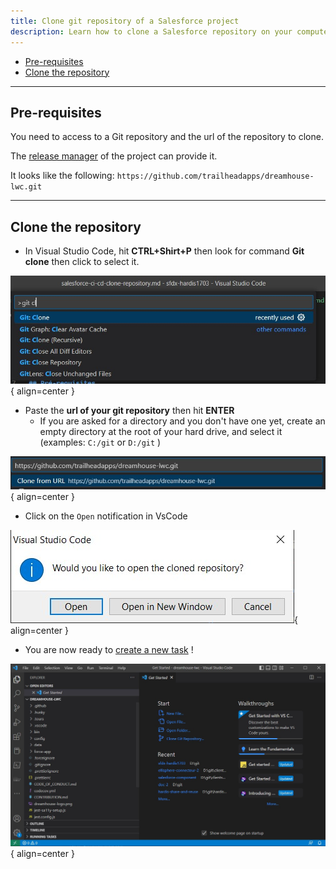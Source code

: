 ```yaml
---
title: Clone git repository of a Salesforce project
description: Learn how to clone a Salesforce repository on your computer
---
```

<!-- markdownlint-disable MD013 -->

- [Pre-requisites](#pre-requisites)
- [Clone the repository](#clone-the-repository)

___

## Pre-requisites

You need to access to a Git repository and the url of the repository to clone.

The [release manager](salesforce-ci-cd-use.md#release-manager-guide) of the project can provide it.

It looks like the following: `https://github.com/trailheadapps/dreamhouse-lwc.git`

___

## Clone the repository

- In Visual Studio Code, hit **CTRL+Shirt+P** then look for command **Git clone** then click to select it.

![](assets/images/git-clone-1.jpg){ align=center }

- Paste the **url of your git repository** then hit **ENTER**
  - If you are asked for a directory and you don't have one yet, create an empty directory at the root of your hard drive, and select it (examples: `C:/git` or `D:/git` )

![](assets/images/git-clone-2.jpg){ align=center }

- Click on the `Open` notification in VsCode

![](assets/images/git-clone-3.jpg){ align=center }

- You are now ready to [create a new task](salesforce-ci-cd-create-new-task.md) !

![](assets/images/git-clone-4.jpg){ align=center }

